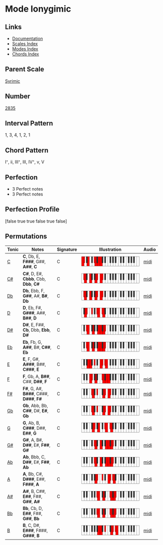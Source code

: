 # Mode Ionygimic

## Links

- [Documentation](index.md)
- [Scales Index](Scales.md)
- [Modes Index](Modes.md)
- [Chords Index](Chords.md)

## Parent Scale

[Syrimic](ScaleSyrimic.md)

## Number

[2835](https://ianring.com/musictheory/scales/2835)

## Interval Pattern

1, 3, 4, 1, 2, 1

## Chord Pattern

I⁺, ii, III⁺, III, IV⁺, v, V

## Perfection

- 3 Perfect notes
- 3 Perfect notes

## Perfection Profile

[false true true false true false]

## Permutations

| Tonic | Notes | Signature | Illustration | Audio |
|-------|-------|-----------|--------------|-------|
| [C](ModeCNaturalIonygimic.md) | **C**, Db, E, **F###**, G##, **A##**, **C** | C | ![CNaturalIonygimic](ModeCNaturalIonygimic.png) | [midi](https://github.com/edipermadi/music/blob/main/docs/ModeCNaturalIonygimic.mid?raw=true) |
| [C#](ModeCSharpIonygimic.md) | **C#**, D, E#, **Cbbb**, Cbb, **Dbb**, **C#** | C | ![CSharpIonygimic](ModeCSharpIonygimic.png) | [midi](https://github.com/edipermadi/music/blob/main/docs/ModeCSharpIonygimic.mid?raw=true) |
| [Db](ModeDFlatIonygimic.md) | **Db**, Ebb, F, **G##**, A#, **B#**, **Db** | C | ![DFlatIonygimic](ModeDFlatIonygimic.png) | [midi](https://github.com/edipermadi/music/blob/main/docs/ModeDFlatIonygimic.mid?raw=true) |
| [D](ModeDNaturalIonygimic.md) | **D**, Eb, F#, **G###**, A##, **B##**, **D** | C | ![DNaturalIonygimic](ModeDNaturalIonygimic.png) | [midi](https://github.com/edipermadi/music/blob/main/docs/ModeDNaturalIonygimic.mid?raw=true) |
| [D#](ModeDSharpIonygimic.md) | **D#**, E, F##, **Cb**, Dbb, **Ebb**, **D#** | C | ![DSharpIonygimic](ModeDSharpIonygimic.png) | [midi](https://github.com/edipermadi/music/blob/main/docs/ModeDSharpIonygimic.mid?raw=true) |
| [Eb](ModeEFlatIonygimic.md) | **Eb**, Fb, G, **A##**, B#, **C##**, **Eb** | C | ![EFlatIonygimic](ModeEFlatIonygimic.png) | [midi](https://github.com/edipermadi/music/blob/main/docs/ModeEFlatIonygimic.mid?raw=true) |
| [E](ModeENaturalIonygimic.md) | **E**, F, G#, **A###**, B##, **C###**, **E** | C | ![ENaturalIonygimic](ModeENaturalIonygimic.png) | [midi](https://github.com/edipermadi/music/blob/main/docs/ModeENaturalIonygimic.mid?raw=true) |
| [F](ModeFNaturalIonygimic.md) | **F**, Gb, A, **B##**, C##, **D##**, **F** | C | ![FNaturalIonygimic](ModeFNaturalIonygimic.png) | [midi](https://github.com/edipermadi/music/blob/main/docs/ModeFNaturalIonygimic.mid?raw=true) |
| [F#](ModeFSharpIonygimic.md) | **F#**, G, A#, **B###**, C###, **D###**, **F#** | C | ![FSharpIonygimic](ModeFSharpIonygimic.png) | [midi](https://github.com/edipermadi/music/blob/main/docs/ModeFSharpIonygimic.mid?raw=true) |
| [Gb](ModeGFlatIonygimic.md) | **Gb**, Abb, Bb, **C##**, D#, **E#**, **Gb** | C | ![GFlatIonygimic](ModeGFlatIonygimic.png) | [midi](https://github.com/edipermadi/music/blob/main/docs/ModeGFlatIonygimic.mid?raw=true) |
| [G](ModeGNaturalIonygimic.md) | **G**, Ab, B, **C###**, D##, **E##**, **G** | C | ![GNaturalIonygimic](ModeGNaturalIonygimic.png) | [midi](https://github.com/edipermadi/music/blob/main/docs/ModeGNaturalIonygimic.mid?raw=true) |
| [G#](ModeGSharpIonygimic.md) | **G#**, A, B#, **D##**, E#, **F##**, **G#** | C | ![GSharpIonygimic](ModeGSharpIonygimic.png) | [midi](https://github.com/edipermadi/music/blob/main/docs/ModeGSharpIonygimic.mid?raw=true) |
| [Ab](ModeAFlatIonygimic.md) | **Ab**, Bbb, C, **D##**, E#, **F##**, **Ab** | C | ![AFlatIonygimic](ModeAFlatIonygimic.png) | [midi](https://github.com/edipermadi/music/blob/main/docs/ModeAFlatIonygimic.mid?raw=true) |
| [A](ModeANaturalIonygimic.md) | **A**, Bb, C#, **D###**, E##, **F###**, **A** | C | ![ANaturalIonygimic](ModeANaturalIonygimic.png) | [midi](https://github.com/edipermadi/music/blob/main/docs/ModeANaturalIonygimic.mid?raw=true) |
| [A#](ModeASharpIonygimic.md) | **A#**, B, C##, **E##**, F##, **G##**, **A#** | C | ![ASharpIonygimic](ModeASharpIonygimic.png) | [midi](https://github.com/edipermadi/music/blob/main/docs/ModeASharpIonygimic.mid?raw=true) |
| [Bb](ModeBFlatIonygimic.md) | **Bb**, Cb, D, **E##**, F##, **G##**, **Bb** | C | ![BFlatIonygimic](ModeBFlatIonygimic.png) | [midi](https://github.com/edipermadi/music/blob/main/docs/ModeBFlatIonygimic.mid?raw=true) |
| [B](ModeBNaturalIonygimic.md) | **B**, C, D#, **E###**, F###, **G###**, **B** | C | ![BNaturalIonygimic](ModeBNaturalIonygimic.png) | [midi](https://github.com/edipermadi/music/blob/main/docs/ModeBNaturalIonygimic.mid?raw=true) |
